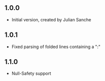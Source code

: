 ## 1.0.0

- Initial version, created by Julian Sanche

## 1.0.1

- Fixed parsing of folded lines containing a ":"

## 1.1.0

- Null-Safety support
